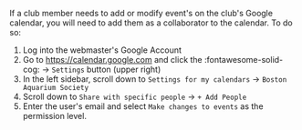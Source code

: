 If a club member needs to add or modify event's on the club's Google calendar,
you will need to add them as a collaborator to the calendar. To do so:

1. Log into the webmaster's Google Account
2. Go to https://calendar.google.com and click the
   :fontawesome-solid-cog: -> `Settings`  button (upper right)
3. In the left sidebar, scroll down to `Settings for my calendars` ->
   `Boston Aquarium Society`
4. Scroll down to `Share with specific people` -> `+ Add People`
5. Enter the user's email and select `Make changes to events` as the permission
   level.
